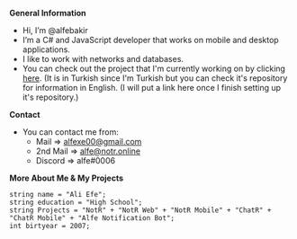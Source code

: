 **General Information**
- Hi, I’m @alfebakir
- I’m a C# and JavaScript developer that works on mobile and desktop applications.
- I like to work with networks and databases. 
- You can check out the project that I'm currently working on by clicking [here](https://notr.online). (It is in Turkish since I'm Turkish but you can check it's repository
for information in English. (I will put a link here once I finish setting up it's repository.)

**Contact**
- You can contact me from:
  - Mail => alfexe00@gmail.com
  - 2nd Mail => alfe@notr.online
  - Discord => alfe#0006
 

**More About Me & My Projects**

```
string name = "Ali Efe";
string education = "High School";
string Projects = "NotR" + "NotR Web" + "NotR Mobile" + "ChatR" + "ChatR Mobile" + "Alfe Notification Bot";
int birtyear = 2007;
```
